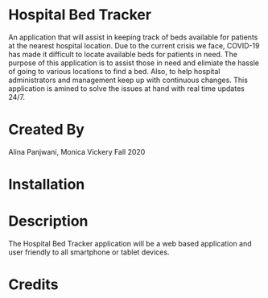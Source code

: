 # Hospital Bed Tracker
An application that will assist in keeping track of beds available for patients at the nearest hospital location. Due to the current crisis we face, COVID-19 has made it difficult to locate available beds for patients in need. The purpose of this application is to assist those in need and elimiate the hassle of going to various locations to find a bed. Also, to help hospital administrators and management keep up with continuous changes. This application is amined to solve the issues at hand with real time updates 24/7.

# Created By
Alina Panjwani,
Monica Vickery Fall 2020

# Installation
 

# Description
 The Hospital Bed Tracker application will be a web based application and user friendly to all smartphone or tablet devices.

# Credits